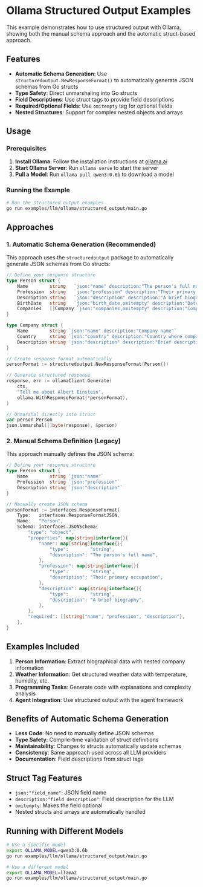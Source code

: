 # Ollama Structured Output Examples

This example demonstrates how to use structured output with Ollama, showing both the manual schema approach and the automatic struct-based approach.

## Features

- **Automatic Schema Generation**: Use `structuredoutput.NewResponseFormat()` to automatically generate JSON schemas from Go structs
- **Type Safety**: Direct unmarshaling into Go structs
- **Field Descriptions**: Use struct tags to provide field descriptions
- **Required/Optional Fields**: Use `omitempty` tag for optional fields
- **Nested Structures**: Support for complex nested objects and arrays

## Usage

### Prerequisites

1. **Install Ollama**: Follow the installation instructions at [ollama.ai](https://ollama.ai)
2. **Start Ollama Server**: Run `ollama serve` to start the server
3. **Pull a Model**: Run `ollama pull qwen3:0.6b` to download a model

### Running the Example

```bash
# Run the structured output examples
go run examples/llm/ollama/structured_output/main.go
```

## Approaches

### 1. Automatic Schema Generation (Recommended)

This approach uses the `structuredoutput` package to automatically generate JSON schemas from Go structs:

```go
// Define your response structure
type Person struct {
    Name        string   `json:"name" description:"The person's full name"`
    Profession  string   `json:"profession" description:"Their primary occupation"`
    Description string   `json:"description" description:"A brief biography"`
    BirthDate   string   `json:"birth_date,omitempty" description:"Date of birth"`
    Companies   []Company `json:"companies,omitempty" description:"Companies they've worked for"`
}

type Company struct {
    Name        string `json:"name" description:"Company name"`
    Country     string `json:"country" description:"Country where company is headquartered"`
    Description string `json:"description" description:"Brief description of the company"`
}

// Create response format automatically
personFormat := structuredoutput.NewResponseFormat(Person{})

// Generate structured response
response, err := ollamaClient.Generate(
    ctx,
    "Tell me about Albert Einstein",
    ollama.WithResponseFormat(*personFormat),
)

// Unmarshal directly into struct
var person Person
json.Unmarshal([]byte(response), &person)
```

### 2. Manual Schema Definition (Legacy)

This approach manually defines the JSON schema:

```go
// Define your response structure
type Person struct {
    Name        string `json:"name"`
    Profession  string `json:"profession"`
    Description string `json:"description"`
}

// Manually create JSON schema
personFormat := interfaces.ResponseFormat{
    Type:   interfaces.ResponseFormatJSON,
    Name:   "Person",
    Schema: interfaces.JSONSchema{
        "type": "object",
        "properties": map[string]interface{}{
            "name": map[string]interface{}{
                "type":        "string",
                "description": "The person's full name",
            },
            "profession": map[string]interface{}{
                "type":        "string",
                "description": "Their primary occupation",
            },
            "description": map[string]interface{}{
                "type":        "string",
                "description": "A brief biography",
            },
        },
        "required": []string{"name", "profession", "description"},
    },
}
```

## Examples Included

1. **Person Information**: Extract biographical data with nested company information
2. **Weather Information**: Get structured weather data with temperature, humidity, etc.
3. **Programming Tasks**: Generate code with explanations and complexity analysis
4. **Agent Integration**: Use structured output with the agent framework

## Benefits of Automatic Schema Generation

- **Less Code**: No need to manually define JSON schemas
- **Type Safety**: Compile-time validation of struct definitions
- **Maintainability**: Changes to structs automatically update schemas
- **Consistency**: Same approach used across all LLM providers
- **Documentation**: Field descriptions from struct tags

## Struct Tag Features

- `json:"field_name"`: JSON field name
- `description:"field description"`: Field description for the LLM
- `omitempty`: Makes the field optional
- Nested structs and arrays are automatically handled

## Running with Different Models

```bash
# Use a specific model
export OLLAMA_MODEL=qwen3:0.6b
go run examples/llm/ollama/structured_output/main.go

# Use a different model
export OLLAMA_MODEL=llama2
go run examples/llm/ollama/structured_output/main.go
``` 